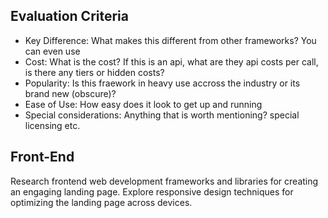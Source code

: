 ## Evaluation Criteria
* Key Difference: What makes this different from other frameworks? You can even use 
* Cost: What is the cost? If this is an api, what are they api costs per call, is there any tiers or hidden costs? 
* Popularity: Is this fraework in heavy use accross the industry or its brand new (obscure)? 
* Ease of Use: How easy does it look to get up and running
* Special considerations: Anything that is worth mentioning? special licensing etc. 
## Front-End
Research frontend web development frameworks and libraries for creating an engaging landing page.
Explore responsive design techniques for optimizing the landing page across devices.
